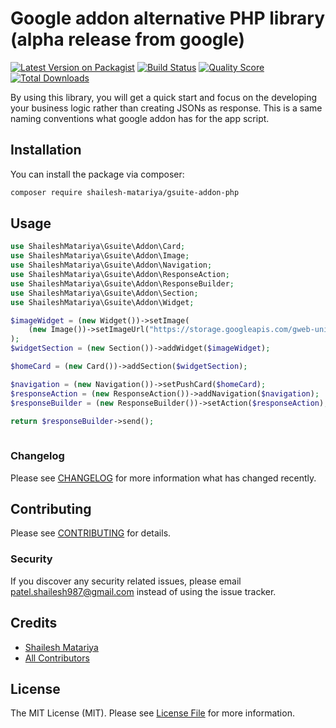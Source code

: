 # Google addon alternative PHP library (alpha release from google)

[![Latest Version on Packagist](https://img.shields.io/packagist/v/shailesh-matariya/gsuite-addon-alternative-php.svg?style=flat-square)](https://packagist.org/packages/shailesh-matariya/gsuite-addon-alternative-php)
[![Build Status](https://img.shields.io/travis/shailesh-matariya/gsuite-addon-alternative-php/master.svg?style=flat-square)](https://travis-ci.org/shailesh-matariya/gsuite-addon-alternative-php)
[![Quality Score](https://img.shields.io/scrutinizer/g/shailesh-matariya/gsuite-addon-alternative-php.svg?style=flat-square)](https://scrutinizer-ci.com/g/shailesh-matariya/gsuite-addon-alternative-php)
[![Total Downloads](https://img.shields.io/packagist/dt/shailesh-matariya/gsuite-addon-alternative-php.svg?style=flat-square)](https://packagist.org/packages/shailesh-matariya/gsuite-addon-alternative-php)

By using this library, you will get a quick start and focus on the developing your business logic rather than creating JSONs as response. This is a same naming conventions what google addon has for the app script.

## Installation

You can install the package via composer:

```bash
composer require shailesh-matariya/gsuite-addon-php
```

## Usage

``` php
use ShaileshMatariya\Gsuite\Addon\Card;
use ShaileshMatariya\Gsuite\Addon\Image;
use ShaileshMatariya\Gsuite\Addon\Navigation;
use ShaileshMatariya\Gsuite\Addon\ResponseAction;
use ShaileshMatariya\Gsuite\Addon\ResponseBuilder;
use ShaileshMatariya\Gsuite\Addon\Section;
use ShaileshMatariya\Gsuite\Addon\Widget;

$imageWidget = (new Widget())->setImage(
    (new Image())->setImageUrl("https://storage.googleapis.com/gweb-uniblog-publish-prod/images/logo_Google_FullColor_3x_830x271px.max-2800x2800.png")
);
$widgetSection = (new Section())->addWidget($imageWidget);

$homeCard = (new Card())->addSection($widgetSection);

$navigation = (new Navigation())->setPushCard($homeCard);
$responseAction = (new ResponseAction())->addNavigation($navigation);
$responseBuilder = (new ResponseBuilder())->setAction($responseAction);

return $responseBuilder->send();
        
```


### Changelog

Please see [CHANGELOG](CHANGELOG.md) for more information what has changed recently.

## Contributing

Please see [CONTRIBUTING](CONTRIBUTING.md) for details.

### Security

If you discover any security related issues, please email patel.shailesh987@gmail.com instead of using the issue tracker.

## Credits

- [Shailesh Matariya](https://github.com/shailesh-matariya)
- [All Contributors](../../contributors)

## License

The MIT License (MIT). Please see [License File](LICENSE.md) for more information.
